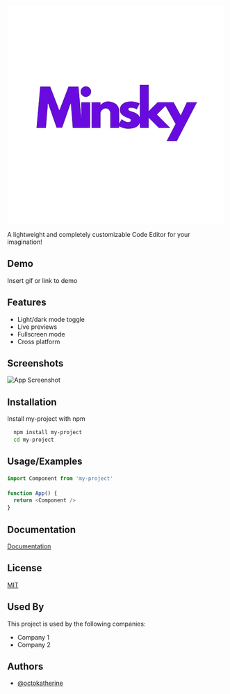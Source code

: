 
![Logo](LogoMinsky.png)




A lightweight and completely customizable Code Editor for your imagination!


## Demo

Insert gif or link to demo


## Features

- Light/dark mode toggle
- Live previews
- Fullscreen mode
- Cross platform


## Screenshots

![App Screenshot](https://via.placeholder.com/468x300?text=App+Screenshot+Here)


## Installation

Install my-project with npm

```bash
  npm install my-project
  cd my-project
```
    
## Usage/Examples

```javascript
import Component from 'my-project'

function App() {
  return <Component />
}
```


## Documentation

[Documentation](https://linktodocumentation)


## License

[MIT](https://choosealicense.com/licenses/mit/)


## Used By

This project is used by the following companies:

- Company 1
- Company 2


## Authors

- [@octokatherine](https://www.github.com/octokatherine)

